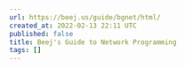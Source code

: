 ```yaml
---
url: https://beej.us/guide/bgnet/html/
created_at: 2022-02-13 22:11 UTC
published: false
title: Beej's Guide to Network Programming
tags: []
---
```



